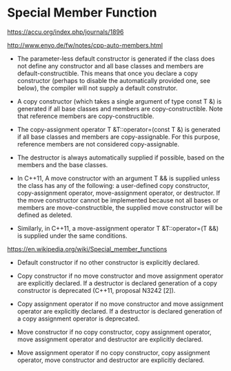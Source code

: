 # Special Member Function

https://accu.org/index.php/journals/1896

http://www.enyo.de/fw/notes/cpp-auto-members.html 

- The parameter-less default constructor is generated if the class does not define any constructor and all base classes and members are default-constructible. This means that once you declare a copy constructor (perhaps to disable the automatically provided one, see below), the compiler will not supply a default construtor.

- A copy constructor (which takes a single argument of type const T &) is generated if all base classes and members are copy-constructible. Note that reference members are copy-constructible.

- The copy-assignment operator T &T::operator=(const T &) is generated if all base classes and members are copy-assignable. For this purpose, reference members are not considered copy-assignable.

- The destructor is always automatically supplied if possible, based on the members and the base classes.

- In C++11, A move constructor with an argument T && is supplied unless the class has any of the following: a user-defined copy constructor, copy-assignment operator, move-assignment operator, or destructor. If the move constructor cannot be implemented because not all bases or members are move-constructible, the supplied move constructor will be defined as deleted.

- Similarly, in C++11, a move-assignment operator T &T::operator=(T &&) is supplied under the same conditions.

https://en.wikipedia.org/wiki/Special_member_functions

- Default constructor if no other constructor is explicitly declared.

- Copy constructor if no move constructor and move assignment operator are explicitly declared. If a destructor is declared generation of a copy constructor is deprecated (C++11, proposal N3242 [2]).

- Copy assignment operator if no move constructor and move assignment operator are explicitly declared. If a destructor is declared generation of a copy assignment operator is deprecated.

- Move constructor if no copy constructor, copy assignment operator, move assignment operator and destructor are explicitly declared.

- Move assignment operator if no copy constructor, copy assignment operator, move constructor and destructor are explicitly declared.
